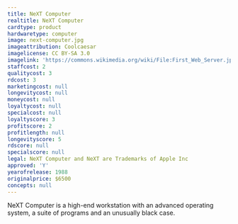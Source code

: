 ```yaml
---
title: NeXT Computer
realtitle: NeXT Computer
cardtype: product
hardwaretype: computer
image: next-computer.jpg
imageattribution: Coolcaesar
imagelicense: CC BY-SA 3.0
imagelink: 'https://commons.wikimedia.org/wiki/File:First_Web_Server.jpg'
staffcost: 2
qualitycost: 3
rdcost: 3
marketingcost: null
longevitycost: null
moneycost: null
loyaltycost: null
specialcost: null
loyaltyscore: 3
profitscore: 2
profitlength: null
longevityscore: 5
rdscore: null
specialscore: null
legal: NeXT Computer and NeXT are Trademarks of Apple Inc
approved: 'Y'
yearofrelease: 1988
originalprice: $6500
concepts: null
---
```


NeXT Computer is a high-end workstation with an advanced operating system, a suite of programs and an unusually black case.
